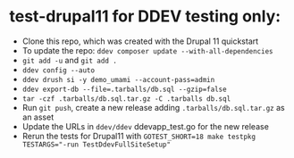 # test-drupal11 for DDEV testing only:

- Clone this repo, which was created with the Drupal 11 quickstart
- To update the repo: `ddev composer update --with-all-dependencies`
- `git add -u` and `git add .`
- `ddev config --auto`
- `ddev drush si -y demo_umami --account-pass=admin`
- `ddev export-db --file=.tarballs/db.sql --gzip=false`
- `tar -czf .tarballs/db.sql.tar.gz -C .tarballs db.sql`
- Run `git push`, create a new release adding `.tarballs/db.sql.tar.gz` as an asset
- Update the URLs in `ddev/ddev` ddevapp_test.go for the new release
- Rerun the tests for Drupal11 with `GOTEST_SHORT=18 make testpkg TESTARGS="-run TestDdevFullSiteSetup"`

